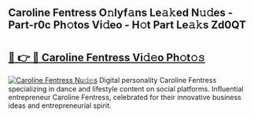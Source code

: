 ## Caroline Fentress O𝚗lyf𝚊ns Le𝚊𝚔ed N𝚞𝚍es - Part-r0c Ph𝚘tos Vi𝚍eo - H𝚘t Part Le𝚊𝚔s Zd0QT

# <h2><a href="http://hf390yg.feru.top/?c=Caroline+Fentress">🔗 👉 🔴 Caroline Fentress Vi𝚍𝚎o Ph𝚘t𝚘𝚜</a></h2>

[![Caroline Fentress Nu𝚍𝚎s](https://i.imgur.com/0TWrTi3.gif)](http://hf390yg.feru.top/?c=Caroline+Fentress)
Digital personality Caroline Fentress specializing in dance and lifestyle content on social platforms. Influential entrepreneur Caroline Fentress, celebrated for their innovative business ideas and entrepreneurial spirit. 
